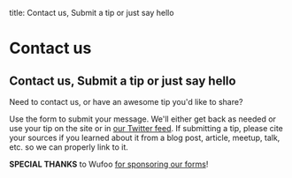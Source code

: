 title: Contact us, Submit a tip or just say hello

# Contact us

## Contact us, Submit a tip or just say hello

Need to contact us, or have an awesome tip you'd like to share?

Use the form to submit your message. We'll either get back as needed or use your tip on the site or in [our Twitter feed](http://twitter.com/TheSassWay). If submitting a tip, please cite your sources if you learned about it from a blog post, article, meetup, talk, etc. so we can properly link to it.

<script type="text/javascript">var host = (("https:" == document.location.protocol) ? "https://secure." : "http://");document.write(unescape("%3Cscript src='" + host + "wufoo.com/scripts/embed/form.js' type='text/javascript'%3E%3C/script%3E"));</script>

<script type="text/javascript">
var z7x3k7 = new WufooForm();
z7x3k7.initialize({
'userName':'thesassway', 
'formHash':'z7x3k7', 
'autoResize':true,
'height':'574',
'header':'show', 
'ssl':true});
z7x3k7.display();
</script>

**SPECIAL THANKS** to Wufoo [for sponsoring our forms](http://wufoo.com/hearts/tech-events/)!